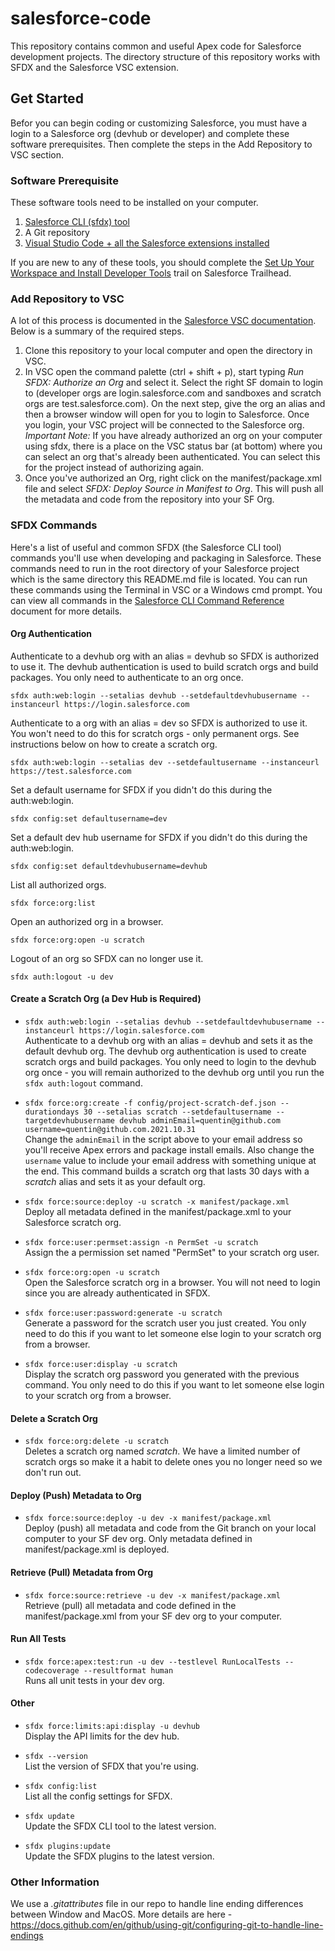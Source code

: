 # salesforce-code
This repository contains common and useful Apex code for Salesforce development projects. The directory structure of this repository works with SFDX and the Salesforce VSC extension.

## Get Started
Befor you can begin coding or customizing Salesforce, you must have a login to a Salesforce org (devhub or developer) and complete these software prerequisites. Then complete the steps in the Add Repository to VSC section.

### Software Prerequisite
These software tools need to be installed on your computer.
1. [Salesforce CLI (sfdx) tool](https://developer.salesforce.com/tools/sfdxcli)
2. A Git repository
3. [Visual Studio Code + all the Salesforce extensions installed](https://developer.salesforce.com/tools/vscode/)

If you are new to any of these tools, you should complete the [Set Up Your Workspace and Install Developer Tools](https://trailhead.salesforce.com/en/content/learn/trails/set-up-your-workspace-and-install-developer-tools) trail on Salesforce Trailhead.

### Add Repository to VSC
A lot of this process is documented in the [Salesforce VSC documentation](https://developer.salesforce.com/tools/vscode/en/user-guide/development-models/). Below is a summary of the required steps.

1. Clone this repository to your local computer and open the directory in VSC.
2. In VSC open the command palette (ctrl + shift + p), start typing *Run SFDX: Authorize an Org* and select it. Select the right SF domain to login to (developer orgs are login.salesforce.com and sandboxes and scratch orgs are test.salesforce.com). On the next step, give the org an alias and then a browser window will open for you to login to Salesforce. Once you login, your VSC project will be connected to the Salesforce org.\
*Important Note:* If you have already authorized an org on your computer using sfdx, there is a place on the VSC status bar (at bottom) where you can select an org that's already been authenticated. You can select this for the project instead of authorizing again.
3. Once you've authorized an Org, right click on the manifest/package.xml file and select *SFDX: Deploy Source in Manifest to Org*. This will push all the metadata and code from the repository into your SF Org.


### SFDX Commands
Here's a list of useful and common SFDX (the Salesforce CLI tool) commands you'll use when developing and packaging in Salesforce. These commands need to run in the root directory of your Salesforce project which is the same directory this README.md file is located. You can run these commands using the Terminal in VSC or a Windows cmd prompt. You can view all commands in the [Salesforce CLI Command Reference](https://developer.salesforce.com/docs/atlas.en-us.sfdx_cli_reference.meta/sfdx_cli_reference/cli_reference_top.htm) document for more details.


#### Org Authentication
Authenticate to a devhub org with an alias = devhub so SFDX is authorized to use it. The devhub authentication is used to build scratch orgs and build packages. You only need to authenticate to an org once.
```
sfdx auth:web:login --setalias devhub --setdefaultdevhubusername --instanceurl https://login.salesforce.com
```

Authenticate to a org with an alias = dev so SFDX is authorized to use it. You won't need to do this for scratch orgs - only permanent orgs. See instructions below on how to create a scratch org.
```
sfdx auth:web:login --setalias dev --setdefaultusername --instanceurl https://test.salesforce.com
```

Set a default username for SFDX if you didn't do this during the auth:web:login.
```
sfdx config:set defaultusername=dev
```

Set a default dev hub username for SFDX if you didn't do this during the auth:web:login.
```
sfdx config:set defaultdevhubusername=devhub
```

List all authorized orgs.
```
sfdx force:org:list
```

Open an authorized org in a browser.
```
sfdx force:org:open -u scratch
```

Logout of an org so SFDX can no longer use it.
```
sfdx auth:logout -u dev
```


#### Create a Scratch Org (a Dev Hub is Required)
- `sfdx auth:web:login --setalias devhub --setdefaultdevhubusername --instanceurl https://login.salesforce.com` \
Authenticate to a devhub org with an alias = devhub and sets it as the default devhub org. The devhub org authentication is used to create scratch orgs and build packages. You only need to login to the devhub org once - you will remain authorized to the devhub org until you run the `sfdx auth:logout` command.

- `sfdx force:org:create -f config/project-scratch-def.json --durationdays 30 --setalias scratch --setdefaultusername --targetdevhubusername devhub adminEmail=quentin@github.com username=quentin@github.com.2021.10.31` \
Change the `adminEmail` in the script above to your email address so you'll receive Apex errors and package install emails. Also change the `username` value to include your email address with something unique at the end. This command builds a scratch org that lasts 30 days with a *scratch* alias and sets it as your default org.

- `sfdx force:source:deploy -u scratch -x manifest/package.xml` \
Deploy all metadata defined in the manifest/package.xml to your Salesforce scratch org.

- `sfdx force:user:permset:assign -n PermSet -u scratch` \
Assign the a permission set named "PermSet" to your scratch org user.

- `sfdx force:org:open -u scratch` \
Open the Salesforce scratch org in a browser. You will not need to login since you are already authenticated in SFDX.

- `sfdx force:user:password:generate -u scratch` \
Generate a password for the scratch user you just created. You only need to do this if you want to let someone else login to your scratch org from a browser.

- `sfdx force:user:display -u scratch` \
Display the scratch org password you generated with the previous command. You only need to do this if you want to let someone else login to your scratch org from a browser.


#### Delete a Scratch Org
- `sfdx force:org:delete -u scratch` \
Deletes a scratch org named *scratch*. We have a limited number of scratch orgs so make it a habit to delete ones you no longer need so we don't run out.


#### Deploy (Push) Metadata to Org
- `sfdx force:source:deploy -u dev -x manifest/package.xml` \
Deploy (push) all metadata and code from the Git branch on your local computer to your SF dev org. Only metadata defined in manifest/package.xml is deployed.


#### Retrieve (Pull) Metadata from Org
- `sfdx force:source:retrieve -u dev -x manifest/package.xml`\
Retrieve (pull) all metadata and code defined in the manifest/package.xml from your SF dev org to your computer.


#### Run All Tests
- `sfdx force:apex:test:run -u dev --testlevel RunLocalTests --codecoverage --resultformat human` \
Runs all unit tests in your dev org.


#### Other
- `sfdx force:limits:api:display -u devhub` \
Display the API limits for the dev hub.

- `sfdx --version` \
List the version of SFDX that you're using.

- `sfdx config:list` \
List all the config settings for SFDX.

- `sfdx update` \
Update the SFDX CLI tool to the latest version.

- `sfdx plugins:update` \
Update the SFDX plugins to the latest version.


### Other Information
We use a *.gitattributes* file in our repo to handle line ending differences between Window and MacOS. More details are here - https://docs.github.com/en/github/using-git/configuring-git-to-handle-line-endings
